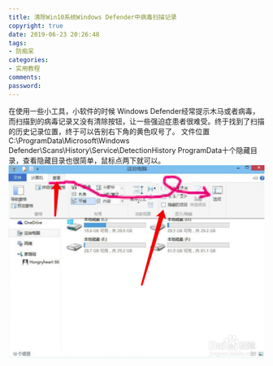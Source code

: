 ```yaml
---
title: 清除Win10系统Windows Defender中病毒扫描记录
copyright: true
date: 2019-06-23 20:26:48
tags:
- 防痴呆
categories:
- 实用教程
comments:
password:
---
```


在使用一些小工具，小软件的时候 ⁨Windows Defender⁩经常提示木马或者病毒，而扫描到的病毒记录又没有清除按钮，让一些强迫症患者很难受。终于找到了扫描的历史记录位置，终于可以告别右下角的黄色叹号了。
文件位置
C:\ProgramData⁩\Microsoft⁩\Windows Defender⁩\Scans⁩\History⁩\Service⁩\DetectionHistory⁩
ProgramData⁩十个隐藏目录，查看隐藏目录也很简单，鼠标点两下就可以。
<img src="https://raw.githubusercontent.com/sxz799/blog_tuchuang/master/img/20190623204037.png" width="600px" />